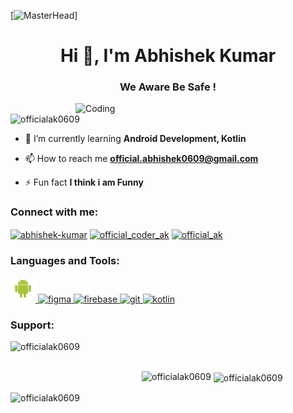 [![MasterHead](https://media.licdn.com/dms/image/C5612AQFdSCSeiJnCPw/article-cover_image-shrink_720_1280/0/1647327762914?e=2147483647&v=beta&t=IAJ54e-m0BfBAmpCXapVhGPLw8WRoQIH1Wq1LVaYxm4)]
<h1 align="center">Hi 👋, I'm Abhishek Kumar</h1>
<h3 align="center">We Aware Be Safe !</h3>
<img align="right" alt="Coding" width="400" src="https://user-images.githubusercontent.com/74038190/212749171-b84692a8-2b04-4e3b-93ca-ac14705da224.gif">

<p align="left"> <img src="https://komarev.com/ghpvc/?username=officialak0609&label=Profile%20views&color=0e75b6&style=flat" alt="officialak0609" /> </p>

- 🌱 I’m currently learning **Android Development, Kotlin**

- 📫 How to reach me **official.abhishek0609@gmail.com**

- ⚡ Fun fact **I think i am Funny**

<h3 align="left">Connect with me:</h3>
<p align="left">
<a href="https://linkedin.com/in/abhishek-kumar" target="blank"><img align="center" src="https://raw.githubusercontent.com/rahuldkjain/github-profile-readme-generator/master/src/images/icons/Social/linked-in-alt.svg" alt="abhishek-kumar" height="30" width="40" /></a>
<a href="https://instagram.com/official_coder_ak" target="blank"><img align="center" src="https://raw.githubusercontent.com/rahuldkjain/github-profile-readme-generator/master/src/images/icons/Social/instagram.svg" alt="official_coder_ak" height="30" width="40" /></a>
<a href="https://www.codechef.com/users/official_ak" target="blank"><img align="center" src="https://cdn.jsdelivr.net/npm/simple-icons@3.1.0/icons/codechef.svg" alt="official_ak" height="30" width="40" /></a>
</p>

<h3 align="left">Languages and Tools:</h3>
<p align="left"> <a href="https://developer.android.com" target="_blank" rel="noreferrer"> <img src="https://raw.githubusercontent.com/devicons/devicon/master/icons/android/android-original-wordmark.svg" alt="android" width="40" height="40"/> </a> <a href="https://www.figma.com/" target="_blank" rel="noreferrer"> <img src="https://www.vectorlogo.zone/logos/figma/figma-icon.svg" alt="figma" width="40" height="40"/> </a> <a href="https://firebase.google.com/" target="_blank" rel="noreferrer"> <img src="https://www.vectorlogo.zone/logos/firebase/firebase-icon.svg" alt="firebase" width="40" height="40"/> </a> <a href="https://git-scm.com/" target="_blank" rel="noreferrer"> <img src="https://www.vectorlogo.zone/logos/git-scm/git-scm-icon.svg" alt="git" width="40" height="40"/> </a> <a href="https://kotlinlang.org" target="_blank" rel="noreferrer"> <img src="https://www.vectorlogo.zone/logos/kotlinlang/kotlinlang-icon.svg" alt="kotlin" width="40" height="40"/> </a> </p>

<h3 align="left">Support:</h3>
<p><a href="https://www.buymeacoffee.com/officialak0609"> <img align="left" src="https://cdn.buymeacoffee.com/buttons/v2/default-yellow.png" height="50" width="210" alt="officialak0609" /></a></p><br><br>

<p><img align="left" src="https://github-readme-stats.vercel.app/api/top-langs?username=officialak0609&show_icons=true&locale=en&layout=compact" alt="officialak0609" /></p>

<p>&nbsp;<img align="center" src="https://github-readme-stats.vercel.app/api?username=officialak0609&show_icons=true&locale=en" alt="officialak0609" /></p>

<p><img align="center" src="https://github-readme-streak-stats.herokuapp.com/?user=officialak0609&" alt="officialak0609" /></p>
